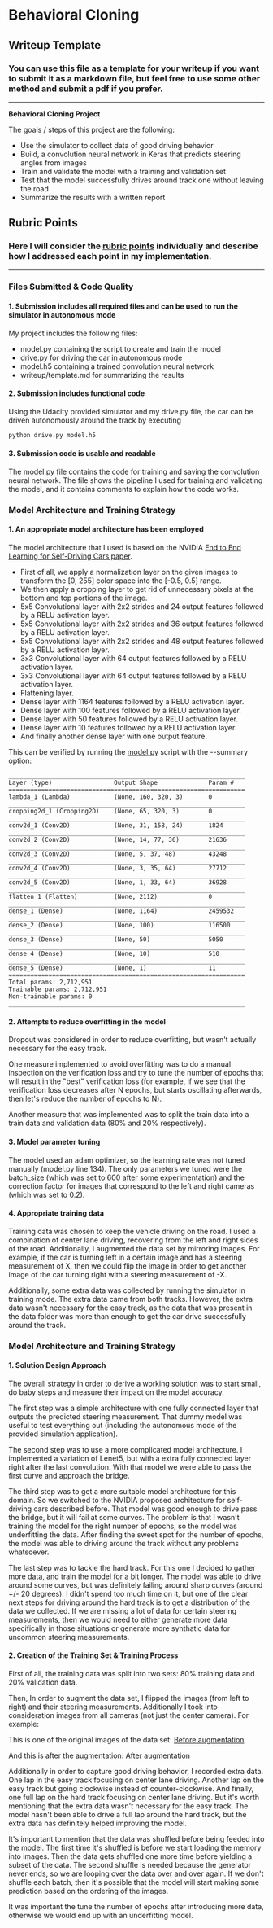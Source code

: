 # **Behavioral Cloning** 

## Writeup Template

### You can use this file as a template for your writeup if you want to submit it as a markdown file, but feel free to use some other method and submit a pdf if you prefer.

---

**Behavioral Cloning Project**

The goals / steps of this project are the following:
* Use the simulator to collect data of good driving behavior
* Build, a convolution neural network in Keras that predicts steering angles from images
* Train and validate the model with a training and validation set
* Test that the model successfully drives around track one without leaving the road
* Summarize the results with a written report

## Rubric Points
### Here I will consider the [rubric points](https://review.udacity.com/#!/rubrics/432/view) individually and describe how I addressed each point in my implementation.  

---
### Files Submitted & Code Quality

#### 1. Submission includes all required files and can be used to run the simulator in autonomous mode

My project includes the following files:
* model.py containing the script to create and train the model
* drive.py for driving the car in autonomous mode
* model.h5 containing a trained convolution neural network 
* writeup/template.md for summarizing the results

#### 2. Submission includes functional code
Using the Udacity provided simulator and my drive.py file, the car can be driven autonomously around the track by executing 
```sh
python drive.py model.h5
```

#### 3. Submission code is usable and readable

The model.py file contains the code for training and saving the convolution neural network. The file shows the pipeline I used for training and validating the model, and it contains comments to explain how the code works.

### Model Architecture and Training Strategy

#### 1. An appropriate model architecture has been employed

The model architecture that I used is based on the NVIDIA [End to End Learning for Self-Driving Cars paper](nvidia-paper.pdf).

* First of all, we apply a normalization layer on the given images to transform the [0, 255] color space into the [-0.5, 0.5] range.
* We then apply a cropping layer to get rid of unnecessary pixels at the bottom and top portions of the image.
* 5x5 Convolutional layer with 2x2 strides and 24 output features followed by a RELU activation layer.
* 5x5 Convolutional layer with 2x2 strides and 36 output features followed by a RELU activation layer.
* 5x5 Convolutional layer with 2x2 strides and 48 output features followed by a RELU activation layer.
* 3x3 Convolutional layer with 64 output features followed by a RELU activation layer.
* 3x3 Convolutional layer with 64 output features followed by a RELU activation layer.
* Flattening layer.
* Dense layer with 1164 features followed by a RELU activation layer.
* Dense layer with 100 features followed by a RELU activation layer.
* Dense layer with 50 features followed by a RELU activation layer.
* Dense layer with 10 features followed by a RELU activation layer.
* And finally another dense layer with one output feature.

This can be verified by running the [model.py](../model.py) script with the --summary option:
```
_________________________________________________________________
Layer (type)                 Output Shape              Param #           
=================================================================                                                                                                                
lambda_1 (Lambda)            (None, 160, 320, 3)       0         
_________________________________________________________________
cropping2d_1 (Cropping2D)    (None, 65, 320, 3)        0         
_________________________________________________________________       
conv2d_1 (Conv2D)            (None, 31, 158, 24)       1824                                                                                                                      
_________________________________________________________________      
conv2d_2 (Conv2D)            (None, 14, 77, 36)        21636     
_________________________________________________________________
conv2d_3 (Conv2D)            (None, 5, 37, 48)         43248                                                                                                                     
_________________________________________________________________
conv2d_4 (Conv2D)            (None, 3, 35, 64)         27712
_________________________________________________________________
conv2d_5 (Conv2D)            (None, 1, 33, 64)         36928
_________________________________________________________________
flatten_1 (Flatten)          (None, 2112)              0
_________________________________________________________________
dense_1 (Dense)              (None, 1164)              2459532
_________________________________________________________________
dense_2 (Dense)              (None, 100)               116500
_________________________________________________________________
dense_3 (Dense)              (None, 50)                5050
_________________________________________________________________
dense_4 (Dense)              (None, 10)                510
_________________________________________________________________
dense_5 (Dense)              (None, 1)                 11
=================================================================
Total params: 2,712,951
Trainable params: 2,712,951
Non-trainable params: 0
_________________________________________________________________
```

#### 2. Attempts to reduce overfitting in the model

Dropout was considered in order to reduce overfitting, but wasn't actually necessary for the easy track.

One measure implemented to avoid overfitting was to do a manual inspection on the verification loss and try to tune the number of epochs that will result in the "best" verification loss (for example, if we see that the verification loss decreases after N epochs, but starts oscillating afterwards, then let's reduce the number of epochs to N).

Another measure that was implemented was to split the train data into a train data and validation data (80% and 20% respectively).

#### 3. Model parameter tuning

The model used an adam optimizer, so the learning rate was not tuned manually (model.py line 134). The only parameters we tuned were the batch_size (which was set to 600 after some experimentation) and the correction factor for images that correspond to the left and right cameras (which was set to 0.2).

#### 4. Appropriate training data

Training data was chosen to keep the vehicle driving on the road. I used a combination of center lane driving, recovering from the left and right sides of the road. Additionally, I augmented the data set by mirroring images. For example, if the car is turning left in a certain image and has a steering measurement of X, then we could flip the image in order to get another image of the car turning right with a steering measurement of -X.

Additionally, some extra data was collected by running the simulator in training mode. The extra data came from both tracks. However, the extra data wasn't necessary for the easy track, as the data that was present in the data folder was more than enough to get the car drive successfully around the track.

### Model Architecture and Training Strategy

#### 1. Solution Design Approach

The overall strategy in order to derive a working solution was to start small, do baby steps and measure their impact on the model accuracy.

The first step was a simple architecture with one fully connected layer that outputs the predicted steering measurement. That dummy model was useful to test everything out (including the autonomous mode of the provided simulation application).

The second step was to use a more complicated model architecture. I implemented a variation of Lenet5, but with a extra fully connected layer right after the last convolution. With that model we were able to pass the first curve and approach the bridge.

The third step was to get a more suitable model architecture for this domain. So we switched to the NVIDIA proposed architecture for self-driving cars described before. That model was good enough to drive pass the bridge, but it will fail at some curves. The problem is that I wasn't training the model for the right number of epochs, so the model was underfitting the data. After finding the sweet spot for the number of epochs, the model was able to driving around the track without any problems whatsoever.

The last step was to tackle the hard track. For this one I decided to gather more data, and train the model for a bit longer. The model was able to drive around some curves, but was definitely failing around sharp curves (around +/- 20 degrees). I didn't spend too much time on it, but one of the clear next steps for driving around the hard track is to get a distribution of the data we collected. If we are missing a lot of data for certain steering measurements, then we would need to either generate more data specifically in those situations or generate more synthatic data for uncommon steering measurements.

#### 2. Creation of the Training Set & Training Process

First of all, the training data was split into two sets: 80% training data and 20% validation data.

Then, In order to augment the data set, I flipped the images (from left to right) and their steering measurements. Additionally I took into consideration images from all cameras (not just the center camera). For example:

This is one of the original images of the data set:
[Before augmentation](before-augmentation.png)

And this is after the augmentation:
[After augmentation](after-augmentation.png)

Additionally in order to capture good driving behavior, I recorded extra data. One lap in the easy track focusing on center lane driving. Another lap on the easy track but going clockwise instead of counter-clockwise. And finally, one full lap on the hard track focusing on center lane driving. But it's worth mentioning that the extra data wasn't necessary for the easy track. The model hasn't been able to drive a full lap around the hard track, but the extra data has definitely helped improving the model.

It's important to mention that the data was shuffled before being feeded into the model. The first time it's shuffled is before we start loading the memory into images. Then the data gets shuffled one more time before yielding a subset of the data. The second shuffle is needed because the generator never ends, so we are looping over the data over and over again. If we don't shuffle each batch, then it's possible that the model will start making some prediction based on the ordering of the images.

It was important the tune the number of epochs after introducing more data, otherwise we would end up with an underfitting model.

